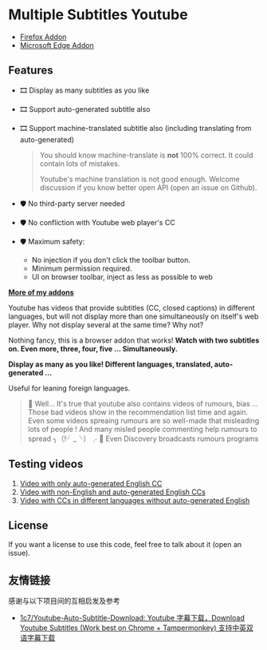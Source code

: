 # Multiple Subtitles Youtube

- [Firefox Addon](https://addons.mozilla.org/firefox/addon/multi-subsitles-youtube/)
- [Microsoft Edge Addon](https://microsoftedge.microsoft.com/addons/detail/multi-subsitles-youtube/pkojclencdfmabjffabidjcmemkjiich)

## Features

- 🎞️ Display as many subtitles as you like

- 🎞️ Support auto-generated subtitle also

- 🎞️ Support machine-translated subtitle also (including translating from auto-generated)
  
  > You should know machine-translate is **not** 100% correct. It could contain lots of mistakes.
  > 
  > Youtube's machine translation is not good enough. Welcome discussion if you know better open API (open an issue on Github).

- 🛡️ No third-party server needed

- 🛡️ No confliction with Youtube web player's CC

- 🛡️ Maximum safety:
  
  - No injection if you don't click the toolbar button.
  - Minimum permission required.
  - UI on browser toolbar, inject as less as possible to web

[**More of my addons**](https://garywill.github.io)

Youtube has videos that provide subtitles (CC, closed captions) in different languages, but will not display more than one simultaneously on itself's web player. Why not display several at the same time? Why not? 

Nothing fancy, this is a browser addon that works! **Watch with two subtitles on. Even more, three, four, five ... Simultaneously.**

**Display as many as you like! Different languages, translated, auto-generated ...**

Useful for leaning foreign languages.

> 💬 Well... It's true that youtube also contains videos of rumours, bias ... Those bad videos show in the recommendation list time and again. Even some videos spreaing rumours are so well-made that misleading lots of people ! And many misled people commenting help rumours to spread
> ╮（!╯_╰）╭
> 💬 Even Discovery broadcasts rumours programs

## Testing videos

1. [Video with only auto-generated English CC](https://www.youtube.com/watch?v=hn5BkviAyvQ)
2. [Video with non-English and auto-generated English CCs](https://www.youtube.com/watch?v=M0k5AfBnIQs)
3. [Video with CCs in different languages without auto-generated English](https://www.youtube.com/watch?v=otjvUz7qKXc)

## License

If you want a license to use this code, feel free to talk about it (open an issue).

## 友情链接

感谢与以下项目间的互相启发及参考

- [1c7/Youtube-Auto-Subtitle-Download: Youtube 字幕下载，Download Youtube Subtitles (Work best on Chrome + Tampermonkey) 支持中英双语字幕下载](https://github.com/1c7/Youtube-Auto-Subtitle-Download)
